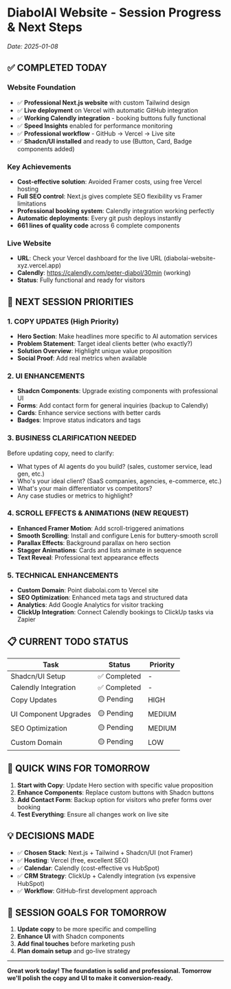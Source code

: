 # DiabolAI Website - Session Progress & Next Steps
*Date: 2025-01-08*

## ✅ COMPLETED TODAY

### Website Foundation
- ✅ **Professional Next.js website** with custom Tailwind design
- ✅ **Live deployment** on Vercel with automatic GitHub integration
- ✅ **Working Calendly integration** - booking buttons fully functional
- ✅ **Speed Insights** enabled for performance monitoring
- ✅ **Professional workflow** - GitHub → Vercel → Live site
- ✅ **Shadcn/UI installed** and ready to use (Button, Card, Badge components added)

### Key Achievements
- **Cost-effective solution**: Avoided Framer costs, using free Vercel hosting
- **Full SEO control**: Next.js gives complete SEO flexibility vs Framer limitations
- **Professional booking system**: Calendly integration working perfectly
- **Automatic deployments**: Every git push deploys instantly
- **661 lines of quality code** across 6 complete components

### Live Website
- **URL**: Check your Vercel dashboard for the live URL (diabolai-website-xyz.vercel.app)
- **Calendly**: https://calendly.com/peter-diabol/30min (working)
- **Status**: Fully functional and ready for visitors

## 🎯 NEXT SESSION PRIORITIES

### 1. COPY UPDATES (High Priority)
- **Hero Section**: Make headlines more specific to AI automation services
- **Problem Statement**: Target ideal clients better (who exactly?)
- **Solution Overview**: Highlight unique value proposition
- **Social Proof**: Add real metrics when available

### 2. UI ENHANCEMENTS
- **Shadcn Components**: Upgrade existing components with professional UI
- **Forms**: Add contact form for general inquiries (backup to Calendly)
- **Cards**: Enhance service sections with better cards
- **Badges**: Improve status indicators and tags

### 3. BUSINESS CLARIFICATION NEEDED
Before updating copy, need to clarify:
- What types of AI agents do you build? (sales, customer service, lead gen, etc.)
- Who's your ideal client? (SaaS companies, agencies, e-commerce, etc.)
- What's your main differentiator vs competitors?
- Any case studies or metrics to highlight?

### 4. SCROLL EFFECTS & ANIMATIONS (NEW REQUEST)
- **Enhanced Framer Motion**: Add scroll-triggered animations
- **Smooth Scrolling**: Install and configure Lenis for buttery-smooth scroll
- **Parallax Effects**: Background parallax on hero section
- **Stagger Animations**: Cards and lists animate in sequence
- **Text Reveal**: Professional text appearance effects

### 5. TECHNICAL ENHANCEMENTS
- **Custom Domain**: Point diabolai.com to Vercel site
- **SEO Optimization**: Enhanced meta tags and structured data
- **Analytics**: Add Google Analytics for visitor tracking
- **ClickUp Integration**: Connect Calendly bookings to ClickUp tasks via Zapier

## 📋 CURRENT TODO STATUS

| Task | Status | Priority |
|------|--------|----------|
| Shadcn/UI Setup | ✅ Completed | - |
| Calendly Integration | ✅ Completed | - |
| Copy Updates | 🟡 Pending | HIGH |
| UI Component Upgrades | 🟡 Pending | MEDIUM |
| SEO Optimization | 🟡 Pending | MEDIUM |
| Custom Domain | 🟡 Pending | LOW |

## 🚀 QUICK WINS FOR TOMORROW

1. **Start with Copy**: Update Hero section with specific value proposition
2. **Enhance Components**: Replace custom buttons with Shadcn buttons
3. **Add Contact Form**: Backup option for visitors who prefer forms over booking
4. **Test Everything**: Ensure all changes work on live site

## 💡 DECISIONS MADE

- ✅ **Chosen Stack**: Next.js + Tailwind + Shadcn/UI (not Framer)
- ✅ **Hosting**: Vercel (free, excellent SEO)
- ✅ **Calendar**: Calendly (cost-effective vs HubSpot)
- ✅ **CRM Strategy**: ClickUp + Calendly integration (vs expensive HubSpot)
- ✅ **Workflow**: GitHub-first development approach

## 🎯 SESSION GOALS FOR TOMORROW

1. **Update copy** to be more specific and compelling
2. **Enhance UI** with Shadcn components
3. **Add final touches** before marketing push
4. **Plan domain setup** and go-live strategy

---

**Great work today! The foundation is solid and professional. Tomorrow we'll polish the copy and UI to make it conversion-ready.**

